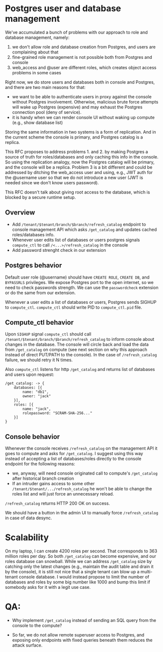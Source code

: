 # Postgres user and database management

We've accumulated a bunch of problems with our approach to role and database management, namely:

1. we don't allow role and database creation from Postgres, and users are complaining about that
2. fine-grained role management is not possible both from Postgres and console
3. web_access and @user are different roles, which creates object access problems in some cases

Right now, we do store users and databases both in console and Postgres, and there are two main reasons for
that:

* we want to be able to authenticate users in proxy against the console without Postgres involvement. Otherwise,
malicious brute force attempts will wake up Postgres (expensive) and may exhaust the Postgres connection pool (deny of service).
* it is handy when we can render console UI without waking up compute (e.g., show database list)

Storing the same information in two systems is a form of replication. And in the current scheme
the console is primary, and Postgres catalog is a replica.

This RFC proposes to address problems 1. and 2. by making Postgres a source of truth for roles/databases and
only caching this info in the console. So using the replication analogy, now the Postgres catalog will be primary, and
the console will be a replica. Problem 3 is a bit different and could be addressed by ditching the web_access
user and using, e.g., JWT auth for the @username user so that we do not introduce a new user (JWT is needed
since we don't know users password).

This RFC doesn't talk about giving root access to the database, which is blocked by a secure runtime setup.

## Overview

* Add `/tenant/$tenant/branch/$branch/refresh_catalog` endpoint to console management API which asks `/get_catalog` and updates cached roles/databases info.
* Whenever user edits list of databases or users postgres signals `compute_ctl` to call `/<...>/refresh_catalog` in the console
* Add password strenght check in our extension

## Postgres behavior

Default user role (@username) should have `CREATE ROLE`, `CREATE DB`, and `BYPASSRLS` privileges. We expose Postgres port
to the open internet, so we need to check passwords strength. We can use the `passwordcheck` extension or do the same
from our extension.

Whenever a user edits a list of databases or users, Postgres sends SIGHUP to `compute_ctl`. `compute_ctl` should write PID to `compute_ctl.pid` file.


## Compute_ctl behavior

Upon `SIGHUP` signal `compute_ctl` should call `/tenant/$tenant/branch/$branch/refresh_catalog` to inform console about changes in the database. The console will circle back and load the data from `/get_catalog` on compute (see next section on why this approach instead of direct PUT/PATH to the console). In the case of `/refresh_catalog` failure, we should retry it N times.

Also `compute_ctl` listens for http `/get_catalog` and returns list of databases and users upon request:
```
/get_catalog: -> {
    databases: [{
        name: "db1",
        owner: "jack"
    }],
    roles: [{
        name: "jack",
        rolepassword: "SCRAM-SHA-256..."
    }]
}
```

## Console behavior

Whenever the console receives `/refresh_catalog` on the management API it goes to compute and asks for `/get_catalog`. I suggest using this way instead of accepting a list of databases/roles directly to the console endpoint for the following reasons:

* we, anyway, will need console originated call to compute's `/get_catalog` after historical branch creation
* If an intruder gains access to some other `/tenant/$tenant/.../refresh_catalog` he won't be able to change the roles list and will just force an unnecessary reload.

`/refresh_catalog` returns HTTP 200 OK on success.

We should have a button in the admin UI to manually force `/refresh_catalog` in case of data desync.

# Scalability

On my laptop, I can create 4200 roles per second. That corresponds to 363 million roles per day. So both `/get_catalog` can become expensive, and our roles database can snowball. While we can address `/get_catalog` size by catching only the latest changes (e.g., maintain the audit table and drain it by the console), it is still not nice that a single tenant can blow up a multi-tenant console database. I would instead propose to limit the number of databases and roles by some big number like 1000 and bump this limit if somebody asks for it with a legit use case. 


# QA:

- Why implement `/get_catalog` instead of sending an SQL query from the console to the compute?

- So far, we do not allow remote superuser access to Postgres, and exposing only endpoints with fixed queries beneath them reduces the attack surface.
